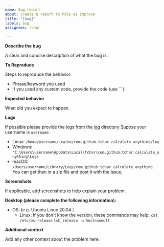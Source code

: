 ```yaml
---
name: Bug report
about: Create a report to help us improve
title: "[bug]"
labels: bug
assignees: tchar

---
```


**Describe the bug**

A clear and concise description of what the bug is.

**To Reproduce**

Steps to reproduce the behavior:
- Phrase/keyword you used
- If you used any custom code, provide the code (use ```)

**Expected behavior**

What did you expect to happen.

**Logs**

If possible please provide the logs from the [log](../docs/API.md#log-directories) directory
Supose your username is `username`:
- Linux: `/home/username/.cache/com.github.tchar.calculate_anything/log`
- Windows: `'C:\Users\username\AppData\Local\tchar\com.github.tchar.calculate_anything\Logs`
- macOS: `/Users/username/Library/Logs/com.github.tchar.calculate_anything`
You can get then in a zip file and post it with the issue.

**Screenshots**

If applicable, add screenshots to help explain your problem.

**Desktop (please complete the following information):**

 - OS: [e.g. Ubuntu Linux 20.04 ]
    - Linux: If you don't know the version, these commands may help: `cat /etc/os-release` `lsb_release -a` `hostnamectl`

**Additional context**

Add any other context about the problem here.
